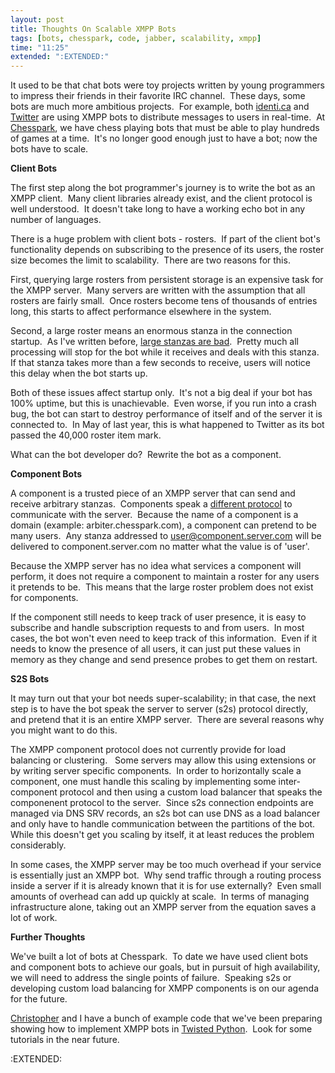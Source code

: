 ```yaml
---
layout: post
title: Thoughts On Scalable XMPP Bots
tags: [bots, chesspark, code, jabber, scalability, xmpp]
time: "11:25"
extended: ":EXTENDED:"
---
```


It used to be that chat bots were toy projects written by young programmers to impress their friends in their favorite IRC channel.  These days, some bots are much more ambitious projects.  For example, both <a href="http://identi.ca/">identi.ca</a> and <a href="http://twitter.com/">Twitter</a> are using XMPP bots to distribute messages to users in real-time.  At <a href="http://www.chesspark.com/">Chesspark</a>, we have chess playing bots that must be able to play hundreds of games at a time.  It's no longer good enough just to have a bot; now the bots have to scale.

<strong>Client Bots</strong>

The first step along the bot programmer's journey is to write the bot as an XMPP client.  Many client libraries already exist, and the client protocol is well understood.  It doesn't take long to have a working echo bot in any number of languages.

There is a huge problem with client bots - rosters.  If part of the client bot's functionality depends on subscribing to the presence of its users, the roster size becomes the limit to scalability.  There are two reasons for this.

First, querying large rosters from persistent storage is an expensive task for the XMPP server.  Many servers are written with the assumption that all rosters are fairly small.  Once rosters become tens of thousands of entries long, this starts to affect performance elsewhere in the system.

Second, a large roster means an enormous stanza in the connection startup.  As I've written before, <a href="http://metajack.im/2008/06/10/binary-data-is-xmpps-achilles-heel/">large stanzas are bad</a>.  Pretty much all processing will stop for the bot while it receives and deals with this stanza.  If that stanza takes more than a few seconds to receive, users will notice this delay when the bot starts up.

Both of these issues affect startup only.  It's not a big deal if your bot has 100% uptime, but this is unachievable.  Even worse, if you run into a crash bug, the bot can start to destroy performance of itself and of the server it is connected to.  In May of last year, this is what happened to Twitter as its bot passed the 40,000 roster item mark.

What can the bot developer do?  Rewrite the bot as a component.

<strong>Component Bots</strong>

A component is a trusted piece of an XMPP server that can send and receive arbitrary stanzas.  Components speak a <a href="http://www.xmpp.org/extensions/xep-0114.html">different protocol</a> to communicate with the server.  Because the name of a component is a domain (example: arbiter.chesspark.com), a component can pretend to be many users.  Any stanza addressed to user@component.server.com will be delivered to component.server.com no matter what the value is of 'user'.

Because the XMPP server has no idea what services a component will perform, it does not require a component to maintain a roster for any users it pretends to be.  This means that the large roster problem does not exist for components.

If the component still needs to keep track of user presence, it is easy to subscribe and handle subscription requests to and from users.  In most cases, the bot won't even need to keep track of this information.  Even if it needs to know the presence of all users, it can just put these values in memory as they change and send presence probes to get them on restart.

<strong>S2S Bots</strong>

It may turn out that your bot needs super-scalability; in that case, the next step is to have the bot speak the server to server (s2s) protocol directly, and pretend that it is an entire XMPP server.  There are several reasons why you might want to do this.

The XMPP component protocol does not currently provide for load balancing or clustering.   Some servers may allow this using extensions or by writing server specific components.  In order to horizontally scale a component, one must handle this scaling by implementing some inter-component protocol and then using a custom load balancer that speaks the componenent protocol to the server.  Since s2s connection endpoints are managed via DNS SRV records, an s2s bot can use DNS as a load balancer and only have to handle communication between the partitions of the bot. While this doesn't get you scaling by itself, it at least reduces the problem considerably.

In some cases, the XMPP server may be too much overhead if your service is essentially just an XMPP bot.  Why send traffic through a routing process inside a server if it is already known that it is for use externally?  Even small amounts of overhead can add up quickly at scale.  In terms of managing infrastructure alone, taking out an XMPP server from the equation saves a lot of work.

<strong>Further Thoughts
</strong>

We've built a lot of bots at Chesspark.  To date we have used client bots and component bots to achieve our goals, but in pursuit of high availability, we will need to address the single points of failure.  Speaking s2s or developing custom load balancing for XMPP components is on our agenda for the future.

<a href="http://thetofu.com/">Christopher</a> and I have a bunch of example code that we've been preparing showing how to implement XMPP bots in <a href="http://www.twistedmatrix.com/">Twisted Python</a>.  Look for some tutorials in the near future.

:EXTENDED:



